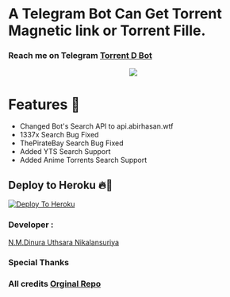 # A Telegram Bot Can Get Torrent Magnetic link or Torrent Fille. 
### Reach me on Telegram [Torrent D Bot](https://t.me/Inline_Torrent_D_bot)
<p align="center">
  <img src="https://socialify.git.ci/Dinuraofficial/torrentbot/image?description=1&descriptionEditable=A%20%20Telegram%20Bot%20Witch%20can%20Get%20Magnetic%20Links%20from%20Inline..&font=Inter&forks=1&issues=1&language=1&logo=https%3A%2F%2Ftelegra.ph%2Ffile%2F6eee2b4223756758c55f2.jpg&owner=1&pattern=Floating%20Cogs&pulls=1&stargazers=1&theme=Dark">

<h1> Features 🔆 </h1>

- Changed Bot's Search API to api.abirhasan.wtf
- 1337x Search Bug Fixed
- ThePirateBay Search Bug Fixed
- Added YTS Search Support
- Added Anime Torrents Search Support



## Deploy to Heroku 🔥🕺 


[![Deploy To Heroku](https://www.herokucdn.com/deploy/button.svg)](https://heroku.com/deploy?template=https://github.com/Dinuraofficial/torrentbot)


### Developer :

[N.M.Dinura Uthsara Nikalansuriya](https://t.me/Dinuranikalansuriya)

<h3> Special Thanks </h3>

###  All credits [Orginal Repo](https://github.com/AbirHasan2005/Torrent-Search-Bot/tree/main) 






